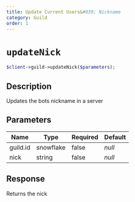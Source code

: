 ```yaml
---
title: Update Current Users&#039; Nickname
category: Guild
order: 1
---
```


# `updateNick`

```php
$client->guild->updateNick($parameters);
```

## Description

Updates the bots nickname in a server

## Parameters


Name | Type | Required | Default
--- | --- | --- | ---
guild.id | snowflake | false | *null*
nick | string | false | *null*

## Response

Returns the nick


